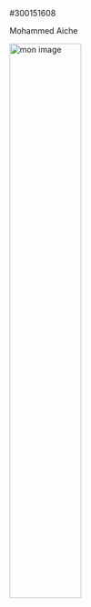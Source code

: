 #300151608

Mohammed Aiche 

<img src="images
/473709586_1791282584964301_2498052419802935834_n.jpg" alt="mon image" width="50%" height="50%">
